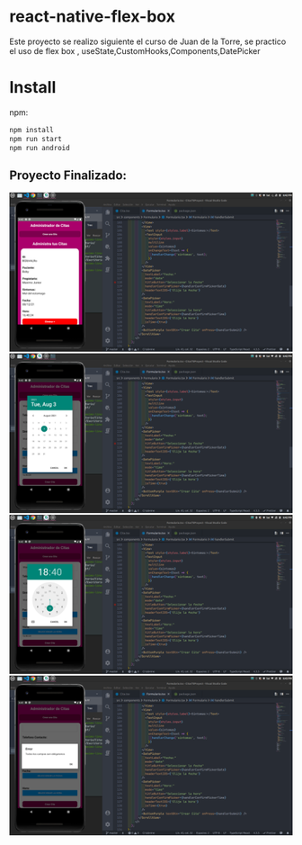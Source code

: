 # react-native-flex-box

Este proyecto se realizo siguiente el curso de Juan de la Torre, se practico el uso de flex box , useState,CustomHooks,Components,DatePicker

# Install

npm:

    npm install
    npm run start
    npm run android

## Proyecto Finalizado:

![citas](https://github.com/maximopeoficiales/react-native-ts-citas-apps-basic/blob/main/screenshots/citas.png?raw=true)
![example2](https://github.com/maximopeoficiales/react-native-ts-citas-apps-basic/blob/main/screenshots/datepickerdate.png?raw=true)
![example2](https://github.com/maximopeoficiales/react-native-ts-citas-apps-basic/blob/main/screenshots/datepickertime.png?raw=true)
![example2](https://github.com/maximopeoficiales/react-native-ts-citas-apps-basic/blob/main/screenshots/validacion.png?raw=true)
